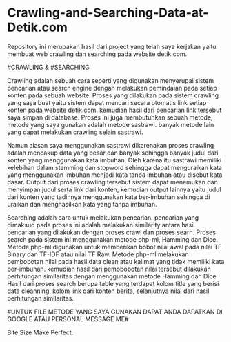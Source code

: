 # Crawling-and-Searching-Data-at-Detik.com

Repository ini merupakan hasil dari project yang telah saya kerjakan yaitu membuat web crawling dan searching pada website detik.com.

#CRAWLING & #SEARCHING

  Crawling adalah sebuah cara seperti yang digunakan menyerupai sistem pencarian atau search engine dengan melakukan pemindaian pada setiap konten pada sebuah website. 
Proses yang dilakukan pada sistem crawling yang saya buat yaitu sistem dapat mencari secara otomatis link setiap konten pada website detik.com. kemudian hasil dari pencarian link tersebut saya simpan di database. Proses ini juga membutuhkan sebuah metode, metode yang saya gunakan adalah metode sastrawi. banyak metode lain yang dapat melakukan crawling selain sastrawi. 

  Namun alasan saya menggunakan sastrawi dikarenakan proses crawling adalah mencakup data yang besar dan banyak sehingga banyak judul dari konten yang menggunakan kata imbuhan. Oleh karena itu sastrawi memiliki kelebihan dalam stemming dan stopword sehingga dapat menguraikan kata yang menggunakan imbuhan menjadi kata tanpa imbuhan atau disebut kata dasar. Output dari proses crawling tersebut sistem dapat menemukan dan menyimpan judul serta link dari konten, kemudian output lainnya yaitu judul dari konten yang tadinnya menggunakan kata ber-imbuhan sehingga di uraikan dan menghasilkan kata yang tanpa imbuhan. 

  Searching adalah cara untuk melakukan pencarian. pencarian yang dimaksud pada proses ini adalah melakukan similarity antara hasil pencarian yang dilakukan dengan proses crawl dan proses searh. Proses search pada sistem ini menggunakan metode php-ml, Hamming dan Dice. Metode php-ml digunakan untuk memberikan bobot nilai awal pada nilai TF Binary dan TF-IDF atau nilai TF Raw. Metode php-ml melakukan pembobotan nilai pada hasil data clean atau kalimat yang tidak memiliki kata ber-imbuhan. kemudian hasil dari pemobobotan nilai tersebut dilakukan perhitungan similaritas dengan menggunakan metode Hamming dan Dice. Hasil dari proses search berupa table yang terdapat kolom title yang berisi data cleanning, kolom link dari konten berita, selanjutnya nilai dari hasil perhitungan similaritas.
  
#UNTUK FILE METODE YANG SAYA GUNAKAN DAPAT ANDA DAPATKAN DI GOOGLE ATAU PERSONAL MESSAGE ME#

Bite Size Make Perfect.
